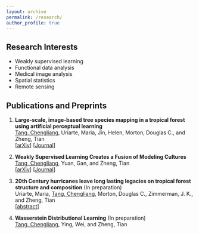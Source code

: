 ```yaml
---
layout: archive
permalink: /research/
author_profile: true
---
```


## Research Interests
- Weakly supervised learning
- Functional data analysis
- Medical image analysis
- Spatial statistics
- Remote sensing

## Publications and Preprints
1. **Large‐scale, image‐based tree species mapping in a tropical forest using artificial perceptual learning**    
   <ins>Tang, Chengliang</ins>, Uriarte, Maria, Jin, Helen, Morton, Douglas C., and Zheng, Tian  
   \[[arXiv](https://arxiv.org/abs/2106.07559)\] \[[Journal](https://besjournals.onlinelibrary.wiley.com/doi/full/10.1111/2041-210X.13549)\]

2. **Weakly Supervised Learning Creates a Fusion of Modeling Cultures**  
   <ins>Tang, Chengliang</ins>, Yuan, Gan, and Zheng, Tian  
   \[[arXiv](https://arxiv.org/abs/2106.01485)\] \[[Journal](https://muse.jhu.edu/article/799736)\]

4. **20th Century hurricanes leave long lasting legacies on tropical forest structure and composition** (In preparation)  
   Uriarte, Maria, <ins>Tang, Chengliang</ins>, Morton, Douglas C., Zimmerman, J. K., and Zheng, Tian  
   \[[abstract](https://ui.adsabs.harvard.edu/abs/2020AGUFMB059...01U/abstract)\]

4. **Wasserstein Distributional Learning** (In preparation)  
   <ins>Tang, Chengliang</ins>, Ying, Wei, and Zheng, Tian


